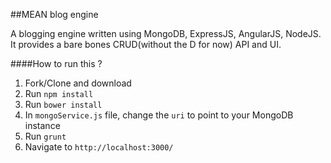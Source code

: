 ##MEAN blog engine

A blogging engine written using MongoDB, ExpressJS, AngularJS, NodeJS. It provides a bare bones CRUD(without the D for now) API and UI.

####How to run this ?
 1. Fork/Clone and download
 2. Run `npm install`
 3. Run `bower install`
 4. In `mongoService.js` file, change the `uri` to point to your MongoDB instance
 5. Run `grunt`
 6. Navigate to `http://localhost:3000/`
